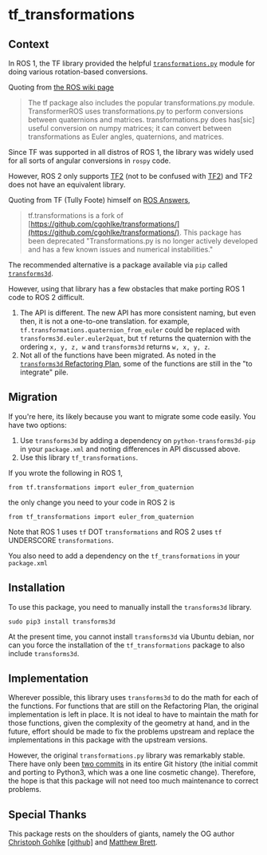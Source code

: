 # tf_transformations

## Context
In ROS 1, the TF library provided the helpful [`transformations.py`](https://github.com/ros/geometry/blob/noetic-devel/tf/src/tf/transformations.py) module for doing various rotation-based conversions.

Quoting from [the ROS wiki page](http://wiki.ros.org/geometry2/RotationMethods)
> The tf package also includes the popular transformations.py module. TransformerROS uses transformations.py to perform
> conversions between quaternions and matrices. transformations.py does has[sic] useful conversion on numpy matrices;
> it can convert between transformations as Euler angles, quaternions, and matrices.

Since TF was supported in all distros of ROS 1, the library was widely used for all sorts of angular conversions
in `rospy` code.

However, ROS 2 only supports [TF2](https://wiki.ros.org/tf2) (not to be confused with [TF2](https://store.steampowered.com/app/440/Team_Fortress_2/)) and TF2 does not have an equivalent library.

Quoting from TF (Tully Foote) himself on [ROS Answers](https://answers.ros.org/question/373068/ros2-foxy-tftransformationsquaternion_from_euler-equivalent/),
> tf.transformations is a fork of [https://github.com/cgohlke/transformations/](https://github.com/cgohlke/transformations/). This package has been deprecated "Transformations.py is no longer actively developed and has a few known issues and numerical instabilities."

The recommended alternative is a package available via `pip` called [`transforms3d`](https://matthew-brett.github.io/transforms3d/).

However, using that library has a few obstacles that make porting ROS 1 code to ROS 2 difficult.
 1. The API is different. The new API has more consistent naming, but even then, it is not a one-to-one translation. for example, `tf.transformations.quaternion_from_euler` could be replaced with `transforms3d.euler.euler2quat`, but `tf` returns the quaternion with the ordering `x, y, z, w` and `transforms3d` returns `w, x, y, z`.
 2. Not all of the functions have been migrated. As noted in the [`transforms3d` Refactoring Plan](https://matthew-brett.github.io/transforms3d/devel/refactor_plan.html), some of the functions are still in the "to integrate" pile.

## Migration
If you're here, its likely because you want to migrate some code easily. You have two options:
 1. Use `transforms3d` by adding a dependency on `python-transforms3d-pip` in your `package.xml` and noting differences in API discussed above.
 2. Use this library `tf_transformations`.

If you wrote the following in ROS 1,

    from tf.transformations import euler_from_quaternion

the only change you need to your code in ROS 2 is

    from tf_transformations import euler_from_quaternion

Note that ROS 1 uses `tf` DOT `transformations` and ROS 2 uses `tf` UNDERSCORE `transformations`.

You also need to add a dependency on the `tf_transformations` in your `package.xml`

## Installation

To use this package, you need to manually install the `transforms3d` library.

    sudo pip3 install transforms3d

At the present time, you cannot install `transforms3d` via Ubuntu debian, nor can you force the installation of the
 `tf_transformations` package to also include `transforms3d`.

## Implementation
Wherever possible, this library uses `transforms3d` to do the math for each of the functions. For functions that
are still on the Refactoring Plan, the original implementation is left in place. It is not ideal to have to maintain
the math for those functions, given the complexity of the geometry at hand, and in the future, effort should be made
to fix the problems upstream and replace the implementations in this package with the upstream versions.

However, the original `transformations.py` library was remarkably stable. There have only been [two commits](https://github.com/ros/geometry/commits/noetic-devel/tf/src/tf/transformations.py) in its entire Git history (the initial commit and porting to Python3, which was a one line cosmetic change). Therefore, the hope is that this package will not need too much maintenance to correct problems.

## Special Thanks
This package rests on the shoulders of giants, namely the OG author [Christoph Gohlke](http://www.lfd.uci.edu/~gohlke/) [[github]](https://github.com/cgohlke/transformations) and [Matthew Brett](https://matthew-brett.github.io/transforms3d/).
